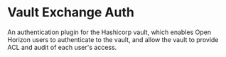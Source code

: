 # Vault Exchange Auth

An authentication plugin for the Hashicorp vault, which enables Open Horizon users to authenticate to the vault, and allow the vault to provide ACL and audit of each user's access.
